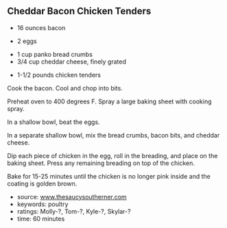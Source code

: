 Cheddar Bacon Chicken Tenders
-----------------------------

- 16 ounces bacon
<!-- -->
- 2 eggs
<!-- -->
- 1 cup panko bread crumbs
- 3/4 cup cheddar cheese, finely grated
<!-- -->
- 1-1/2 pounds chicken tenders

Cook the bacon.  Cool and chop into bits.

Preheat oven to 400 degrees F.  Spray a large baking sheet with
cooking spray.

In a shallow bowl, beat the eggs.

In a separate shallow bowl, mix the bread crumbs, bacon bits, and
cheddar cheese.

Dip each piece of chicken in the egg, roll in the breading, and place
on the baking sheet.  Press any remaining breading on top of the
chicken.

Bake for 15-25 minutes until the chicken is no longer pink inside and
the coating is golden brown.

- source: www.thesaucysoutherner.com
- keywords: poultry
- ratings: Molly-?, Tom-?, Kyle-?, Skylar-?
- time: 60 minutes
